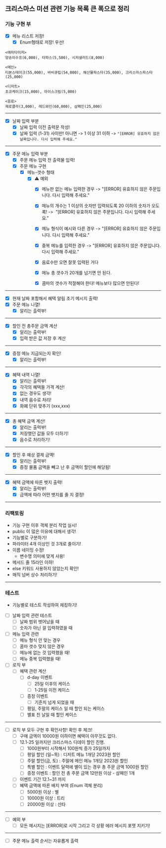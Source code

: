 ## 크리스마스 미션 관련 기능 목록 큰 폭으로 정리





### 기능 구현 부

- [X] 메뉴 리스트 저장!
  - [X] Enum형태로 저장! 우선!
```
<애피타이저>
양송이수프(6,000), 타파스(5,500), 시저샐러드(8,000)

<메인>
티본스테이크(55,000), 바비큐립(54,000), 해산물파스타(35,000), 크리스마스파스타(25,000)

<디저트>
초코케이크(15,000), 아이스크림(5,000)

<음료>
제로콜라(3,000), 레드와인(60,000), 샴페인(25,000)
````

---

- [X] 날짜 입력 부분
  - [X] 날짜 입력 이전 출력문 작성!
  - [X] 날짜 입력 (1-31) 사이만! 아니면 -> 1 이상 31 이하 -> `"[ERROR] 유효하지 않은 날짜입니다. 다시 입력해 주세요."`

---
- [X] 주문 메뉴 입력 부분
  - [X] 주문 메뉴 입력 전 출력물 입력! 
  - [X] 주문 메뉴 구현
      - [X] 메뉴-갯수 형태 
        - [X] ⚠️ 예외
          - [X] 메뉴판 없는 메뉴 입력한 경우 -> "[ERROR] 유효하지 않은 주문입니다. 다시 입력해 주세요."
          - [X] 메뉴의 개수는 1 이상의 숫자만 입력되도록 20 이하의 숫자가 오도록! ->  "[ERROR] 유효하지 않은 주문입니다. 다시 입력해 주세요."
          - [X] 메뉴 형식이 예시와 다른 경우 -> "[ERROR] 유효하지 않은 주문입니다. 다시 입력해 주세요."
          - [X] 중복 메뉴를 입력한 경우  -> "[ERROR] 유효하지 않은 주문입니다. 다시 입력해 주세요."
          - [X] 음료수만 오면 잘못 입력된 거다
          - [X] 메뉴 총 갯수가 20개를 넘기면 안 된다.
          - [X] 콤마의 갯수가 적절해야 한다! 메뉴보다 많으면 안된다!


---
- [X] 현재 날짜 포함해서 혜택 알림 초기 메시지 출력! 
- [X] 주문 메뉴 나열!
  - [X] 알리는 출력부!  
---
- [X] 할인 전 총주문 금액 계산
  - [X] 알리는 출력부!
  - [X] 입력 받은 값 저장 후 계산
---
- [X] 증정 메뉴 지급되는지 확인!
  - [X] 알리는 출력부!
---
- [X] 혜택 내역 나열! 
  - [X] 알리는 출력부!
  - [X] 각각의 혜택들 가격 계산!
  - [X] 없는 경우도 생각!
  - [X] 내역 음수로 처리!
  - [X] 화폐 단위 맞추기 (xxx,xxx)

---
- [X] 총 혜택 금액 계산!
  - [X] 알리는 출력부! 
  - [X] 저장했던 값들 모두 더하기!
  - [X] 음수로 처리하기!
---

- [X] 할인 후 예상 결제 금액!
  - [X] 알리는 출력부!
  - [X] 증정 물품 금액을 빼고 난 후 금액이 할인에 해당됨!
---

- [X] 혜택 금액에 따른 뱃지 출력!
  - [X] 알리는 출력부!
  - [X] 금액에 따라 어떤 뱃지를 줄 지 결정!

---
### 리팩토링
-  기능 구현 이후 객체 분리 작업 실시! 
  -  public 이 많은 이유에 대해서 생각!
  -  기능별로 구분하기!
  -  파라미터 4개 이상인 것 3개로 줄이기!
- 이름 네이밍 수정!
  -  변수명 의미에 맞게 사용!
-  메서드 줄 15라인 이하!
-  else 키워드 사용하지 않았는지 확인!
- 매직 넘버 상수 처리하기!


---
### 테스트

- 기능별로 테스트 작성하여 체킹하기!
- [ ] 날짜 입력 관련 테스트
  - [ ] 날짜 범위 벗어났을 때
  - [ ] 숫자가 아닌 걸 입력하였을 때
- [ ] 메뉴 입력 관련
  - [ ] 메뉴 형식 안 맞는 경우
  - [ ] 콤마 갯수 맞지 않은 경우
  - [ ] 메뉴에 없는 것 입력했을 때!
  - [ ] 메뉴 중복 입력했을 때!
- [ ] 로직 부 
  - [ ] 혜택 관련 계산
    - [ ] d-day 이벤트
      - [ ] 25일 이후의 케이스
      - [ ] 1-25일 이전 케이스
    - [ ] 증정 이벤트
      - [ ] 기준치 넘게 되었을 때
    - [ ] 평일, 주말의 케이스 일 때 할인 되는 케이스
    - [ ] 별표 친 날일 때 할인 케이스

---

- [ ] 로직 부 모두 구현 후 확인사항! 확인 후 체크! 
  - [ ]  구매 금액이 10000원 이하이면 혜택이 아무것도 없다.
  - [ ] 12.1-25 일까지만 크리스마스 디데이 할인 진행.
     - [ ] 1000원부터 시작해서 100원씩 증가 25일까지
     - [ ] 평일 할인 (일~목) : 디저트 메뉴 1개당 2023원 할인
     - [ ] 주말 할인(금, 토) : 주말에 메인 메뉴 1개당 2023원 할인
     - [ ] 특별 할인 : 이벤트 달력에 별이 있는 경우 총 주문 금액 1000원 할인
     - [ ] 증정 이벤트 : 할인 전 총 주문 금액 12만원 이상 - 샴페인 1개
  - [ ] 이벤트 기간 12.1~31 까지
  - [ ] 혜택 금액에 따른 배지 부여 (Enum 객체 분리)
    - [ ] 5000원 이상 : 별
    - [ ] 10000원 이상 : 트리
    - [ ] 20000원 이상 : 산타
---
- [ ] 예외 부
   - [ ] 모든 메시지는 [ERROR]로 시작 그리고 각 상황 에러 메시지 포맷 지키기!
---
- [ ] 주문 메뉴 출력 순서는 자유롭게 출력
